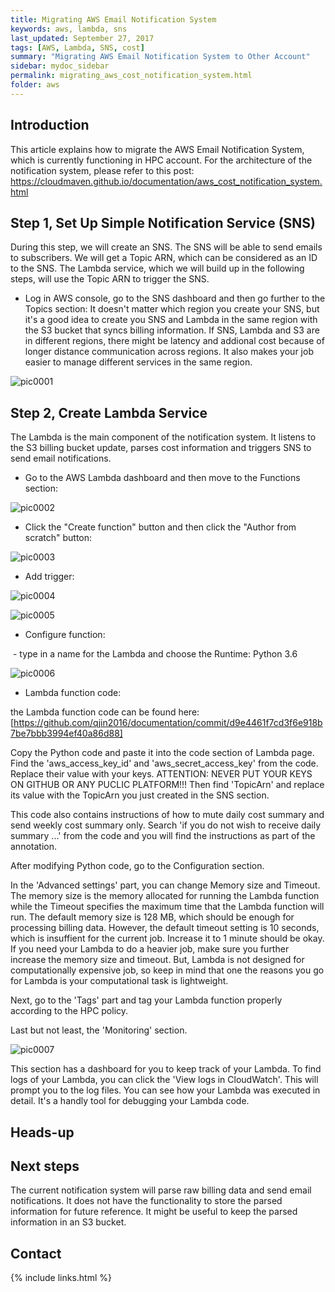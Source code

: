 ```yaml
---
title: Migrating AWS Email Notification System
keywords: aws, lambda, sns
last_updated: September 27, 2017
tags: [AWS, Lambda, SNS, cost]
summary: "Migrating AWS Email Notification System to Other Account"
sidebar: mydoc_sidebar
permalink: migrating_aws_cost_notification_system.html
folder: aws
---
```


## Introduction
This article explains how to migrate the AWS Email Notification System, which is currently functioning in HPC account. For the architecture of the notification system, please refer to this post: https://cloudmaven.github.io/documentation/aws_cost_notification_system.html

## Step 1, Set Up Simple Notification Service (SNS)
During this step, we will create an SNS. The SNS will be able to send emails to subscribers. We will get a Topic ARN, which can be considered as an ID to the SNS. The Lambda service, which we will build up in the following steps, will use the Topic ARN to trigger the SNS.

- Log in AWS console, go to the SNS dashboard and then go further to the Topics section:
It doesn't matter which region you create your SNS, but it's a good idea to create you SNS and Lambda in the same region with the S3 bucket that syncs billing information. If SNS, Lambda and S3 are in different regions, there might be latency and addional cost because of longer distance communication across regions. It also makes your job easier to manage different services in the same region.

![pic0001](/documentation/images/aws/migrating_aws_cost_notification_system_001.png)

## Step 2, Create Lambda Service
The Lambda is the main component of the notification system. It listens to the S3 billing bucket update, parses cost information and triggers SNS to send email notifications.

- Go to the AWS Lambda dashboard and then move to the Functions section:

![pic0002](/documentation/images/aws/migrating_aws_cost_notification_system_002.png)

- Click the "Create function" button and then click the "Author from scratch" button:

![pic0003](/documentation/images/aws/migrating_aws_cost_notification_system_003.png)

- Add trigger:

![pic0004](/documentation/images/aws/migrating_aws_cost_notification_system_004.png)

![pic0005](/documentation/images/aws/migrating_aws_cost_notification_system_005.png)

- Configure function:

  - type in a name for the Lambda and choose the Runtime: Python 3.6
  
![pic0006](/documentation/images/aws/migrating_aws_cost_notification_system_006.png)

- Lambda function code:

the Lambda function code can be found here: [https://github.com/qjin2016/documentation/commit/d9e4461f7cd3f6e918b7be7bbb3994ef40a86d88]


Copy the Python code and paste it into the code section of Lambda page. Find the 'aws_access_key_id' and 'aws_secret_access_key' from the code. Replace their value with your keys. ATTENTION: NEVER PUT YOUR KEYS ON GITHUB OR ANY PUCLIC PLATFORM!!! Then find 'TopicArn' and replace its value with the TopicArn you just created in the SNS section.

This code also contains instructions of how to mute daily cost summary and send weekly cost summary only. Search 'if you do not wish to receive daily summary ...' from the code and you will find the instructions as part of the annotation.

After modifying Python code, go to the Configuration section.

In the 'Advanced settings' part, you can change Memory size and Timeout. The memory size is the memory allocated for running the Lambda function while the Timeout specifies the maximum time that the Lambda function will run. The default memory size is 128 MB, which should be enough for processing billing data. However, the default timeout setting is 10 seconds, which is insuffient for the current job. Increase it to 1 minute should be okay. If you need your Lambda to do a heavier job, make sure you further increase the memory size and timeout. But, Lambda is not designed for computationally expensive job, so keep in mind that one the reasons you go for Lambda is your computational task is lightweight.


Next, go to the 'Tags' part and tag your Lambda function properly according to the HPC policy.


Last but not least, the 'Monitoring' section. 

![pic0007](/documentation/images/aws/migrating_aws_cost_notification_system_007.png)

This section has a dashboard for you to keep track of your Lambda. To find logs of your Lambda, you can click the 'View logs in CloudWatch'. This will prompt you to the log files. You can see how your Lambda was executed in detail. It's a handly tool for debugging your Lambda code.


## Heads-up


## Next steps
The current notification system will parse raw billing data and send email notifications. It does not have the functionality to store the parsed information for future reference. It might be useful to keep the parsed information in an S3 bucket.

## Contact



{% include links.html %}
